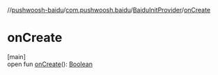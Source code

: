 //[pushwoosh-baidu](../../../index.md)/[com.pushwoosh.baidu](../index.md)/[BaiduInitProvider](index.md)/[onCreate](on-create.md)

# onCreate

[main]\
open fun [onCreate](on-create.md)(): [Boolean](https://kotlinlang.org/api/latest/jvm/stdlib/kotlin-stdlib/kotlin/-boolean/index.html)
